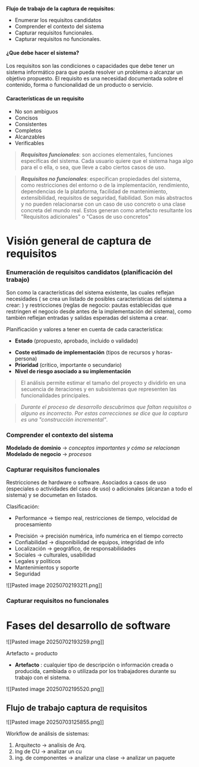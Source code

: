 **Flujo de trabajo de la captura de requisitos**:
* Enumerar los requisitos candidatos
* Comprender el contexto del sistema
* Capturar requisitos funcionales. 
* Capturar requisitos no funcionales. 

#### ¿Que debe hacer el sistema? 

Los requisitos son las condiciones o capacidades que debe tener un sistema informático para que pueda resolver un problema o alcanzar un objetivo propuesto. El requisito es una necesidad documentada sobre el contenido, forma o funcionalidad de un producto o servicio. 

#### Características de un requisito 

* No son ambiguos 
* Concisos
* Consistentes 
* Completos 
* Alcanzables 
* Verificables

 > ***Requisitos funcionales***: son acciones elementales, funciones especificas del sistema. Cada usuario quiere que el sistema haga algo para el o ella, o sea, que lleve a cabo ciertos casos de uso.  
 
 > ***Requisitos no funcionales***: especifican propiedades del sistema, como restricciones del entorno o de la implementación, rendimiento, dependencias de la plataforma, facilidad de mantenimiento, extensibilidad, requisitos de seguridad, fiabilidad. Son más abstractos y no pueden relacionarse con un caso de uso concreto o una clase concreta del mundo real. Estos generan como artefacto resultante los "Requisitos adicionales" o "Casos de uso concretos" 

# Visión general de captura de requisitos 
### Enumeración de requisitos candidatos (planificación del trabajo) 

Son como la características del sistema existente, las cuales reflejan necesidades ( se crea un listado de posibles características del sistema a crear: ) y restricciones (reglas de negocio: pautas establecidas que restringen el negocio desde antes de la implementación del sistema), como también reflejan entradas y salidas esperadas del sistema a crear. 

Planificación y valores a tener en cuenta de cada característica: 
* **Estado** (propuesto, aprobado, incluido o validado)
- **Coste estimado de implementación** (tipos de recursos y horas-persona)
- **Prioridad** (crítico, importante o secundario)
- **Nivel de riesgo asociado a su implementación** 

> El análisis permite estimar el tamaño del proyecto y dividirlo en una secuencia de iteraciones y en subsistemas que representen las funcionalidades principales. 

> *Durante el proceso de desarrollo descubrimos que faltan requisitos o alguno es incorrecto. Por estas correcciones se dice que la captura es una "construcción incremental"*. 

### Comprender el contexto del sistema

**Modelado de dominio** -> *conceptos importantes y cómo se relacionan* 
**Modelado de negocio** -> *procesos* 

### Capturar requisitos funcionales

Restricciones de hardware o software. Asociados a casos de uso (especiales o actividades del caso de uso) o adicionales (alcanzan a todo el sistema) y se documetan en listados. 

Clasificación: 

* Performance → tiempo real, restricciones de tiempo, velocidad de procesamiento
- Precisión → precisión numérica, info numérica en el tiempo correcto
- Confiabilidad → disponibilidad de equipos, integridad de info
- Localización → geográfico, de responsabilidades
- Sociales → culturales, usabilidad
- Legales y políticos
- Mantenimientos y soporte
- Seguridad

![[Pasted image 20250702193211.png]]

### Capturar requisitos no funcionales

# Fases del desarrollo de software

![[Pasted image 20250702193259.png]]

Artefacto = producto 

* **Artefacto** : cualquier tipo de descripción o información creada o producida, cambiada o o utilizada por los trabajadores durante su trabajo con el sistema. 

![[Pasted image 20250702195520.png]]

## Flujo de trabajo captura de requisitos

![[Pasted image 20250703125855.png]]

Workflow de análisis de sistemas: 
1. Arquitecto -> analisis de Arq.
2. Ing de CU -> analizar un cu
3. ing. de componentes -> analizar una clase -> analizar un paquete 

